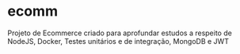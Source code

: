 # ecomm

Projeto de Ecommerce criado para aprofundar estudos a respeito de NodeJS, Docker, Testes unitários e de integração, MongoDB e JWT